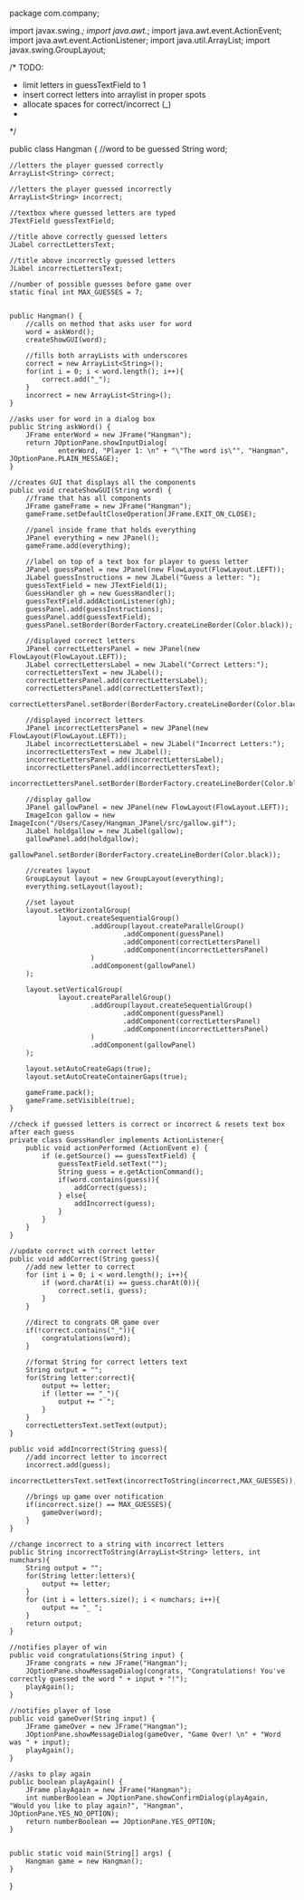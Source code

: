 package com.company;

import javax.swing.*;
import java.awt.*;
import java.awt.event.ActionEvent;
import java.awt.event.ActionListener;
import java.util.ArrayList;
import javax.swing.GroupLayout;

/* TODO:
 * limit letters in guessTextField to 1
 * insert correct letters into arraylist in proper spots
 * allocate spaces for correct/incorrect (_)
 *
 */

public class Hangman {
    //word to be guessed
    String word;

    //letters the player guessed correctly
    ArrayList<String> correct;

    //letters the player guessed incorrectly
    ArrayList<String> incorrect;

    //textbox where guessed letters are typed
    JTextField guessTextField;

    //title above correctly guessed letters
    JLabel correctLettersText;

    //title above incorrectly guessed letters
    JLabel incorrectLettersText;

    //number of possible guesses before game over
    static final int MAX_GUESSES = 7;


    public Hangman() {
        //calls on method that asks user for word
        word = askWord();
        createShowGUI(word);

        //fills both arrayLists with underscores
        correct = new ArrayList<String>();
        for(int i = 0; i < word.length(); i++){
            correct.add("_");
        }
        incorrect = new ArrayList<String>();
    }

    //asks user for word in a dialog box
    public String askWord() {
        JFrame enterWord = new JFrame("Hangman");
        return JOptionPane.showInputDialog(
                enterWord, "Player 1: \n" + "\"The word is\"", "Hangman", JOptionPane.PLAIN_MESSAGE);
    }

    //creates GUI that displays all the components
    public void createShowGUI(String word) {
        //frame that has all components
        JFrame gameFrame = new JFrame("Hangman");
        gameFrame.setDefaultCloseOperation(JFrame.EXIT_ON_CLOSE);

        //panel inside frame that holds everything
        JPanel everything = new JPanel();
        gameFrame.add(everything);

        //label on top of a text box for player to guess letter
        JPanel guessPanel = new JPanel(new FlowLayout(FlowLayout.LEFT));
        JLabel guessInstructions = new JLabel("Guess a letter: ");
        guessTextField = new JTextField(1);
        GuessHandler gh = new GuessHandler();
        guessTextField.addActionListener(gh);
        guessPanel.add(guessInstructions);
        guessPanel.add(guessTextField);
        guessPanel.setBorder(BorderFactory.createLineBorder(Color.black));

        //displayed correct letters
        JPanel correctLettersPanel = new JPanel(new FlowLayout(FlowLayout.LEFT));
        JLabel correctLettersLabel = new JLabel("Correct Letters:");
        correctLettersText = new JLabel();
        correctLettersPanel.add(correctLettersLabel);
        correctLettersPanel.add(correctLettersText);
        correctLettersPanel.setBorder(BorderFactory.createLineBorder(Color.black));

        //displayed incorrect letters
        JPanel incorrectLettersPanel = new JPanel(new FlowLayout(FlowLayout.LEFT));
        JLabel incorrectLettersLabel = new JLabel("Incorrect Letters:");
        incorrectLettersText = new JLabel();
        incorrectLettersPanel.add(incorrectLettersLabel);
        incorrectLettersPanel.add(incorrectLettersText);
        incorrectLettersPanel.setBorder(BorderFactory.createLineBorder(Color.black));

        //display gallow
        JPanel gallowPanel = new JPanel(new FlowLayout(FlowLayout.LEFT));
        ImageIcon gallow = new ImageIcon("/Users/Casey/Hangman_JPanel/src/gallow.gif");
        JLabel holdgallow = new JLabel(gallow);
        gallowPanel.add(holdgallow);
        gallowPanel.setBorder(BorderFactory.createLineBorder(Color.black));

        //creates layout
        GroupLayout layout = new GroupLayout(everything);
        everything.setLayout(layout);

        //set layout
        layout.setHorizontalGroup(
                layout.createSequentialGroup()
                        .addGroup(layout.createParallelGroup()
                                .addComponent(guessPanel)
                                .addComponent(correctLettersPanel)
                                .addComponent(incorrectLettersPanel)
                        )
                        .addComponent(gallowPanel)
        );

        layout.setVerticalGroup(
                layout.createParallelGroup()
                        .addGroup(layout.createSequentialGroup()
                                .addComponent(guessPanel)
                                .addComponent(correctLettersPanel)
                                .addComponent(incorrectLettersPanel)
                        )
                        .addComponent(gallowPanel)
        );

        layout.setAutoCreateGaps(true);
        layout.setAutoCreateContainerGaps(true);

        gameFrame.pack();
        gameFrame.setVisible(true);
    }

    //check if guessed letters is correct or incorrect & resets text box after each guess
    private class GuessHandler implements ActionListener{
        public void actionPerformed (ActionEvent e) {
            if (e.getSource() == guessTextField) {
                guessTextField.setText("");
                String guess = e.getActionCommand();
                if(word.contains(guess)){
                    addCorrect(guess);
                } else{
                    addIncorrect(guess);
                }
            }
        }
    }

    //update correct with correct letter
    public void addCorrect(String guess){
        //add new letter to correct
        for (int i = 0; i < word.length(); i++){
            if (word.charAt(i) == guess.charAt(0)){
                correct.set(i, guess);
            }
        }

        //direct to congrats OR game over
        if(!correct.contains("_")){
            congratulations(word);
        }

        //format String for correct letters text
        String output = "";
        for(String letter:correct){
            output += letter;
            if (letter == "_"){
                output += " ";
            }
        }
        correctLettersText.setText(output);
    }

    public void addIncorrect(String guess){
        //add incorrect letter to incorrect
        incorrect.add(guess);
        incorrectLettersText.setText(incorrectToString(incorrect,MAX_GUESSES));
       
        //brings up game over notification
        if(incorrect.size() == MAX_GUESSES){
            gameOver(word);
        }
    }

    //change incorrect to a string with incorrect letters
    public String incorrectToString(ArrayList<String> letters, int numchars){
        String output = "";
        for(String letter:letters){
            output += letter;
        }
        for (int i = letters.size(); i < numchars; i++){
            output += "_ ";
        }
        return output;
    }

    //notifies player of win
    public void congratulations(String input) {
        JFrame congrats = new JFrame("Hangman");
        JOptionPane.showMessageDialog(congrats, "Congratulations! You've correctly guessed the word " + input + "!");
        playAgain();
    }

    //notifies player of lose
    public void gameOver(String input) {
        JFrame gameOver = new JFrame("Hangman");
        JOptionPane.showMessageDialog(gameOver, "Game Over! \n" + "Word was " + input);
        playAgain();
    }

    //asks to play again
    public boolean playAgain() {
        JFrame playAgain = new JFrame("Hangman");
        int numberBoolean = JOptionPane.showConfirmDialog(playAgain, "Would you like to play again?", "Hangman", JOptionPane.YES_NO_OPTION);
        return numberBoolean == JOptionPane.YES_OPTION;
    }


    public static void main(String[] args) {
        Hangman game = new Hangman();
    }
}
